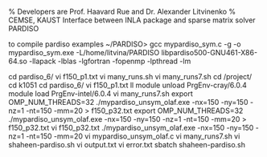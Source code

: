% Developers are Prof. Haavard Rue and Dr. Alexander Litvinenko
% CEMSE, KAUST
Interface between INLA package and sparse matrix solver PARDISO

to compile pardiso examples
~/PARDISO> gcc mypardiso_sym.c -g -o mypardiso_sym.exe -L/home/litvina/PARDISO libpardiso500-GNU461-X86-64.so -llapack -lblas  -lgfortran -fopenmp -lpthread -lm



cd pardiso_6/
vi f150_p1.txt
vi many_runs.sh
vi many_runs7.sh
cd /project/
cd k1051
cd pardiso_6/
vi f150_p1.txt
ll
module unload PrgEnv-cray/6.0.4
module load PrgEnv-intel/6.0.4
vi many_runs7.sh
export OMP_NUM_THREADS=32
./mypardiso_unsym_olaf.exe -nx=150 -ny=150 -nz=1 -nt=150 -mm=20 > f150_p32.txt
export OMP_NUM_THREADS=32
./mypardiso_unsym_olaf.exe -nx=150 -ny=150 -nz=1 -nt=150 -mm=20 > f150_p32.txt
vi f150_p32.txt
./mypardiso_unsym_olaf.exe -nx=150 -ny=150 -nz=1 -nt=150 -mm=20 
vi mypardiso_unsym_olaf.c
vi many_runs7.sh
vi shaheen-pardiso.sh
vi output.txt
vi error.txt
sbatch shaheen-pardiso.sh
